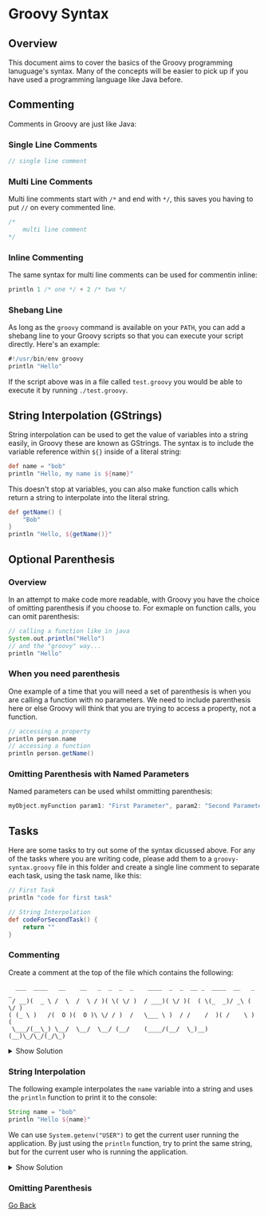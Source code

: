 # Groovy Syntax
## Overview
This document aims to cover the basics of the Groovy programming lanuguage's syntax.
Many of the concepts will be easier to pick up if you have used a programming language like Java before.

## Commenting
Comments in Groovy are just like Java:
### Single Line Comments
```groovy
// single line comment
```
### Multi Line Comments
Multi line comments start with `/*` and end with `*/`, this saves you having to put `//` on every commented line.
```groovy
/* 
    multi line comment
*/
```
### Inline Commenting
The same syntax for multi line comments can be used for commentin inline:
```groovy
println 1 /* one */ + 2 /* two */
```
### Shebang Line
As long as the `groovy` command is available on your `PATH`, you can add a shebang line to your Groovy scripts so that you can execute your script directly. Here's an example:
```groovy
#!/usr/bin/env groovy
println "Hello"
```
If the script above was in a file called `test.groovy` you would be able to execute it by running `./test.groovy`.
## String Interpolation (GStrings)
String interpolation can be used to get the value of variables into a string easily, in Groovy these are known as GStrings.
The syntax is to include the variable reference within `${}` inside of a literal string:
```groovy
def name = "bob"
println "Hello, my name is ${name}"
```
This doesn't stop at variables, you can also make function calls which return a string to interpolate into the literal string.
```groovy
def getName() {
    "Bob"
}
println "Hello, ${getName()}"
```
## Optional Parenthesis
### Overview
In an attempt to make code more readable, with Groovy you have the choice of omitting parenthesis if you choose to.
For exmaple on function calls, you can omit parenthesis:
```groovy
// calling a function like in java
System.out.println("Hello")
// and the "groovy" way...
println "Hello"
```
### When you need parenthesis
One example of a time that you will need a set of parenthesis is when you are calling a function with no parameters.
We need to include parenthesis here or else Groovy will think that you are trying to access a property, not a function.
```groovy
// accessing a property
println person.name
// accessing a function
println person.getName()
```
### Omitting Parenthesis with Named Parameters
Named parameters can be used whilst ommitting parenthesis:
```groovy
myObject.myFunction param1: "First Parameter", param2: "Second Parameter"
```
## Tasks
Here are some tasks to try out some of the syntax dicussed above.
For any of the tasks where you are writing code, please add them to a `groovy-syntax.groovy` file in this folder and create a single line comment to separate each task, using the task name, like this:
```groovy
// First Task
println "code for first task"

// String Interpolation
def codeForSecondTask() {
    return ""
}
```
### Commenting
Create a comment at the top of the file which contains the following:
```text
  ___  ____   __    __   _  _  _  _    ____  _  _  __ _  ____  __   _  _
 / __)(  _ \ /  \  /  \ / )( \( \/ )  / ___)( \/ )(  ( \(_  _)/ _\ ( \/ )
( (_ \ )   /(  O )(  O )\ \/ / )  /   \___ \ )  / /    /  )( /    \ )  (
 \___/(__\_) \__/  \__/  \__/ (__/    (____/(__/  \_)__) (__)\_/\_/(_/\_)
 ```
<details>
<summary>Show Solution</summary>
The easiest way to implement this is by using a multi-line comment:

```groovy
/*
  ___  ____   __    __   _  _  _  _    ____  _  _  __ _  ____  __   _  _
 / __)(  _ \ /  \  /  \ / )( \( \/ )  / ___)( \/ )(  ( \(_  _)/ _\ ( \/ )
( (_ \ )   /(  O )(  O )\ \/ / )  /   \___ \ )  / /    /  )( /    \ )  (
 \___/(__\_) \__/  \__/  \__/ (__/    (____/(__/  \_)__) (__)\_/\_/(_/\_)
 */
```

</details>

### String Interpolation
The following example interpolates the `name` variable into a string and uses the `println` function to print it to the console:
```groovy
String name = "bob"
println "Hello ${name}"
```
We can use `System.getenv("USER")` to get the current user running the application.
By just using the `println` function, try to print the same string, but for the current user who is running the application.
<details>
<summary>Show Solution</summary>
Function calls can be interpolated into strings just like variables:

```groovy
println "Hello, ${System.getenv("USER")}"
```

</details>

### Omitting Parenthesis

<!--
- commenting (applied)
- println hello world or something
- string interpolation
    - working example
    - provide output, ask to code it using example as reference
- optional parenthesis
    - example for ommitted paranthesis
    - ask them to build another example using this one as a reference
-->


[Go Back](../)
